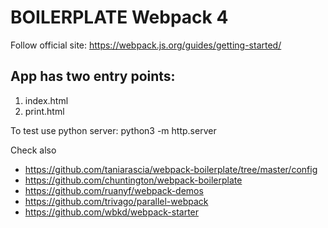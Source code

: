 # BOILERPLATE Webpack 4

Follow official site: https://webpack.js.org/guides/getting-started/

## App has two entry points:

1. index.html
2. print.html

To test use python server: python3 -m http.server

Check also

- https://github.com/taniarascia/webpack-boilerplate/tree/master/config
- https://github.com/chuntington/webpack-boilerplate
- https://github.com/ruanyf/webpack-demos
- https://github.com/trivago/parallel-webpack
- https://github.com/wbkd/webpack-starter
